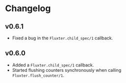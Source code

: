 # Changelog

## v0.6.1

  * Fixed a bug in the `Fluxter.child_spec/1` callback.

## v0.6.0

  * Added a `Fluxter.child_spec/1` callback.
  * Started flushing counters synchronously when calling `Fluxter.flush_counter/1`.
